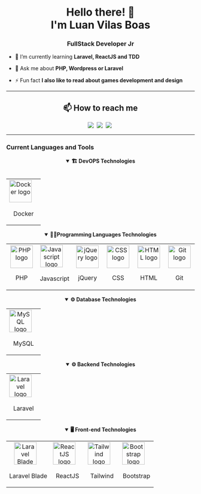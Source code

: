 <h1 align="center">Hello there! 👋 <br> I'm Luan Vilas Boas</h1> 
<h3 align="center">FullStack Developer Jr</h3>

- 🌱 I’m currently learning **Laravel, ReactJS and TDD**

- 💬 Ask me about **PHP, Wordpress or Laravel**

- ⚡ Fun fact **I also like to read about games development and design**
<hr/>
<h2 align="center">📫 How to reach me</h2>

<div align = "center">
    <a href="https://api.whatsapp.com/send/?phone=5521982361213" target="_blank"><img src="https://img.shields.io/badge/-whatsapp-green?style=for-the-badge&logo=WhatsApp&logoColor=white"></a>&nbsp;
    <a href="https://www.linkedin.com/in/luanvilasboas-desenvolvedor/" target="_blank"><img src="https://img.shields.io/badge/-LinkedIn-%230077B5?style=for-the-badge&logo=linkedin&logoColor=white"></a>&nbsp;
    <a href="mailto:luanvilas0@gmail.com"><img src="https://img.shields.io/badge/-Gmail-red?style=for-the-badge&logo=Gmail&logoColor=white"></a>&nbsp;
</div>
<hr/>
<h3>Current Languages and Tools</h3>

<details align="center" open>
    <summary align="center"><b>🏗️ DevOPS Technologies</b></summary>
    <br>
    <table align="center">
        <tbody td align="center">
          <tr>
            <td align="center">
                <img
                  src="https://cdn.jsdelivr.net/gh/devicons/devicon/icons/docker/docker-original.svg"
                  height="60"
                  alt="Docker logo"
                />
                <img width="12" /><br><p>Docker</p>
            </td>
          </tr>
        </tbody>
    </table>
</details>

<details align="center" open>
    <summary align="center"><b>👨‍💻Programming Languages Technologies</b></summary>
    <table align="center">
        <tbody td align="center">
          <tr>
            <td align="center">
                <img
                  src="https://cdn.jsdelivr.net/gh/devicons/devicon/icons/php/php-original.svg"
                  height="60"
                  alt="PHP logo"
                />
                <img width="12" /><br><p>PHP</p>
            </td>
            <td align="center">
                <img
                  src="https://cdn.jsdelivr.net/gh/devicons/devicon/icons/javascript/javascript-original.svg"
                  height="60"
                  alt="Javascript logo"
                />
                <img width="12" /><br><p>Javascript</p>
            </td>
            <td align="center">
                <img
                  src="https://cdn.jsdelivr.net/gh/devicons/devicon/icons/jquery/jquery-original.svg"
                  height="60"
                  alt="jQuery logo"
                />
                <img width="12" /><br><p>jQuery</p>
            </td>
            <td align="center">
                <img
                  src="https://cdn.jsdelivr.net/gh/devicons/devicon/icons/css3/css3-original.svg"
                  height="60"
                  alt="CSS logo"
                />
                <img width="12" /><br><p>CSS</p>
            </td>
            <td align="center">
                <img
                  src="https://cdn.jsdelivr.net/gh/devicons/devicon/icons/html5/html5-original.svg"
                  height="60"
                  alt="HTML logo"
                />
                <img width="12" /><br><p>HTML</p>
            </td>
            <td align="center">
                <img
                  src="https://cdn.jsdelivr.net/gh/devicons/devicon/icons/git/git-original.svg"
                  height="60"
                  alt="Git logo"
                />
                <img width="12" /><br><p>Git</p>
            </td>
          </tr>
        </tbody>
    </table>
</details>

<details align="center" open>
    <summary align="center"><b>⚙️ Database Technologies</b></summary>
    <table align="center">
        <tbody td align="center">
          <tr>
            <td align="center">
                <img
                    src="https://cdn.jsdelivr.net/gh/devicons/devicon/icons/mysql/mysql-original.svg"
                    height="60"
                    alt="MySQL logo"
                />
                <img width="12" /><br><p>MySQL</p> 
            </td>
          </tr>
        </tbody>
    </table>
</details>

<details align="center" open>
    <summary align="center"><b>⚙️ Backend Technologies</b></summary>
    <table align="center">
        <tbody td align="center">
          <tr>
            <td align="center">
                <img
                    src="https://cdn.jsdelivr.net/gh/devicons/devicon/icons/laravel/laravel-original.svg"
                    height="60"
                    alt="Laravel logo"
                />
                <img width="12" /><br><p>Laravel</p>
            </td>
          </tr>
        </tbody>
    </table>
</details>

<details align="center" open>
    <summary align="center"><b>🖥️ Front-end Technologies</b></summary>
    <table align="center">
        <tbody td align="center">
          <tr>
            <td align="center">
                <img
                    src="https://cdn.jsdelivr.net/gh/devicons/devicon/icons/laravel/laravel-original.svg"
                    height="60"
                    alt="Laravel Blade logo"
                />
                <img width="12" /><br><p>Laravel Blade</p>
            </td>
            <td align="center">
                <img
                    src="https://cdn.jsdelivr.net/gh/devicons/devicon/icons/react/react-original.svg"
                    height="60"
                    alt="ReactJS logo"
                />
                <img width="12" /> <br><p>ReactJS</p>
            </td>
            <td align="center">
                <img
                    src="https://cdn.jsdelivr.net/gh/devicons/devicon/icons/tailwindcss/tailwindcss-original.svg"
                    height="60"
                    alt="Tailwind logo"
                />
                <img width="12" /><br><p>Tailwind</p>
            </td>
            <td align="center">
                <img
                    src="https://cdn.jsdelivr.net/gh/devicons/devicon/icons/bootstrap/bootstrap-original.svg"
                    height="60"
                    alt="Bootstrap logo"
                />
                <img width="12" /><br><p>Bootstrap</p> 
            </td>
          </tr>
        </tbody>
    </table>
</details>

